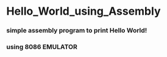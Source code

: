 # Hello_World_using_Assembly

### simple assembly program to print Hello World!
### using 8086 EMULATOR
